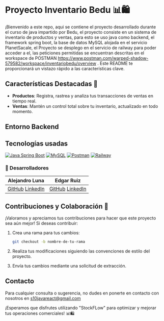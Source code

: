 # Proyecto Inventario Bedu 📊🛍️

¡Bienvenido a este repo, aqui se contiene el proyecto desarrollado durante el curso de java impartido por Bedu, el proyecto consiste en un sistema de inventario de productos y ventas, para esto se uso java como backend, el framework spring boot, la base de datos MySQL alojada en el servicio PlanetSacale, el Proyecto se desplego en el servicio de railway para poder acceder a el, las peticiones permitidas se encuentran descritas en el workspace de POSTMAN https://www.postman.com/warped-shadow-579582/workspace/inventariobedu/overview . Este README te proporcionará un vistazo rápido a las características clave.

## Características Destacadas 🌟

- **Productos**: Registra, rastrea y analiza tus transacciones de ventas en tiempo real.
- **Ventas**: Mantén un control total sobre tu inventario, actualizado en todo momento.

## Entorno Backend

## Tecnologías usadas

[![Java Spring Boot](https://img.shields.io/badge/Java%20Spring%20Boot-2.5.4-6DB33F?style=for-the-badge&logo=spring&logoColor=white)](https://spring.io/projects/spring-boot) [![MySQL](https://img.shields.io/badge/MySQL-8.0-4479A1?style=for-the-badge&logo=mysql&logoColor=white)](https://www.mysql.com/) [![Postman](https://img.shields.io/badge/Postman-10.15-FF6C37?style=for-the-badge&logo=postman&logoColor=white)](https://www.postman.com/) [![Railway](https://img.shields.io/badge/Railway-Hosted-FF6C37?style=for-the-badge&logo=railway&logoColor=white)](https://railway.app/)


### 🤝 Desarrolladores

| Alejandro Luna | Edgar Ruiz |
| :-------------: | :--------: |
| [GitHub](https://github.com/Alej0ArtTech) [LinkedIn](----) | [GitHub](https://github.com/EdgarVRP) [LinkedIn](https://www.linkedin.com/in/edgarvrp/) |


## Contribuciones y Colaboración 🤝

¡Valoramos y apreciamos tus contribuciones para hacer que este proyecto sea aún mejor! Si deseas contribuir:

1. Crea una rama para tus cambios:

   ```bash
   git checkout -b nombre-de-tu-rama
   ```
2. Realiza tus modificaciones siguiendo las convenciones de estilo del proyecto.
3. Envía tus cambios mediante una solicitud de extracción.

## Contacto

Para cualquier consulta o sugerencia, no dudes en ponerte en contacto con nosotros en s10javareact@gmail.com

¡Esperamos que disfrutes utilizando "StockFLow" para optimizar y mejorar tus operaciones comerciales! 📊🛍️